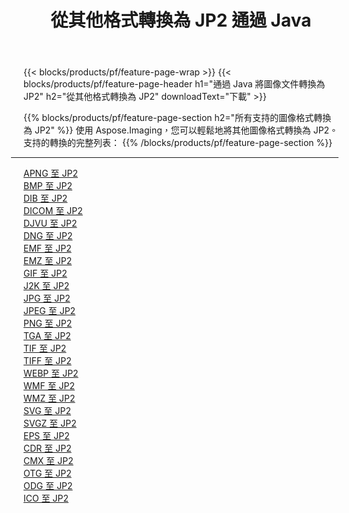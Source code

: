 ﻿---
title: 從其他格式轉換為 JP2 通過 Java 
weight: 3920
url: /zh-hant/java/conversion/to/jp2 
lang: zh-hant
langdirlevel: 2
locales: zh-hans,ja,it,ru,de,es,fr,nl,id,lt,pl,pt,vi,tr,ko,zh-hant,ar,hi,th,sv,cs,uk,he
description: 使用 Aspose.Imaging，您可以輕鬆地將其他格式轉換為 JP2
---

{{< blocks/products/pf/feature-page-wrap >}}
{{< blocks/products/pf/feature-page-header h1="通過 Java 將圖像文件轉換為 JP2" h2="從其他格式轉換為 JP2" downloadText="下載" >}}


{{% blocks/products/pf/feature-page-section  h2="所有支持的圖像格式轉換為 JP2" %}}
使用 Aspose.Imaging，您可以輕鬆地將其他圖像格式轉換為 JP2。
<br/>
支持的轉換的完整列表：
{{% /blocks/products/pf/feature-page-section %}}
<div class="container-fluid productfamilypage bg-gray">
    <div class="convertypes bg-gray agp-content section">
        <div class="container">
		<hr style="margin-left:-20px;"/>
		<div class="row other-converters">
		    <div class='col-md-2 other-converter remove-lp remove-rp'><a href="/imaging/zh-hant/java/conversion/apng-to-jp2" >APNG 至 JP2</a></div>
<div class='col-md-2 other-converter remove-lp remove-rp'><a href="/imaging/zh-hant/java/conversion/bmp-to-jp2" >BMP 至 JP2</a></div>
<div class='col-md-2 other-converter remove-lp remove-rp'><a href="/imaging/zh-hant/java/conversion/dib-to-jp2" >DIB 至 JP2</a></div>
<div class='col-md-2 other-converter remove-lp remove-rp'><a href="/imaging/zh-hant/java/conversion/dicom-to-jp2" >DICOM 至 JP2</a></div>
<div class='col-md-2 other-converter remove-lp remove-rp'><a href="/imaging/zh-hant/java/conversion/djvu-to-jp2" >DJVU 至 JP2</a></div>
<div class='col-md-2 other-converter remove-lp remove-rp'><a href="/imaging/zh-hant/java/conversion/dng-to-jp2" >DNG 至 JP2</a></div>
<div class='col-md-2 other-converter remove-lp remove-rp'><a href="/imaging/zh-hant/java/conversion/emf-to-jp2" >EMF 至 JP2</a></div>
<div class='col-md-2 other-converter remove-lp remove-rp'><a href="/imaging/zh-hant/java/conversion/emz-to-jp2" >EMZ 至 JP2</a></div>
<div class='col-md-2 other-converter remove-lp remove-rp'><a href="/imaging/zh-hant/java/conversion/gif-to-jp2" >GIF 至 JP2</a></div>
<div class='col-md-2 other-converter remove-lp remove-rp'><a href="/imaging/zh-hant/java/conversion/j2k-to-jp2" >J2K 至 JP2</a></div>
<div class='col-md-2 other-converter remove-lp remove-rp'><a href="/imaging/zh-hant/java/conversion/jpg-to-jp2" >JPG 至 JP2</a></div>
<div class='col-md-2 other-converter remove-lp remove-rp'><a href="/imaging/zh-hant/java/conversion/jpeg-to-jp2" >JPEG 至 JP2</a></div>
<div class='col-md-2 other-converter remove-lp remove-rp'><a href="/imaging/zh-hant/java/conversion/png-to-jp2" >PNG 至 JP2</a></div>
<div class='col-md-2 other-converter remove-lp remove-rp'><a href="/imaging/zh-hant/java/conversion/tga-to-jp2" >TGA 至 JP2</a></div>
<div class='col-md-2 other-converter remove-lp remove-rp'><a href="/imaging/zh-hant/java/conversion/tif-to-jp2" >TIF 至 JP2</a></div>
<div class='col-md-2 other-converter remove-lp remove-rp'><a href="/imaging/zh-hant/java/conversion/tiff-to-jp2" >TIFF 至 JP2</a></div>
<div class='col-md-2 other-converter remove-lp remove-rp'><a href="/imaging/zh-hant/java/conversion/webp-to-jp2" >WEBP 至 JP2</a></div>
<div class='col-md-2 other-converter remove-lp remove-rp'><a href="/imaging/zh-hant/java/conversion/wmf-to-jp2" >WMF 至 JP2</a></div>
<div class='col-md-2 other-converter remove-lp remove-rp'><a href="/imaging/zh-hant/java/conversion/wmz-to-jp2" >WMZ 至 JP2</a></div>
<div class='col-md-2 other-converter remove-lp remove-rp'><a href="/imaging/zh-hant/java/conversion/svg-to-jp2" >SVG 至 JP2</a></div>
<div class='col-md-2 other-converter remove-lp remove-rp'><a href="/imaging/zh-hant/java/conversion/svgz-to-jp2" >SVGZ 至 JP2</a></div>
<div class='col-md-2 other-converter remove-lp remove-rp'><a href="/imaging/zh-hant/java/conversion/eps-to-jp2" >EPS 至 JP2</a></div>
<div class='col-md-2 other-converter remove-lp remove-rp'><a href="/imaging/zh-hant/java/conversion/cdr-to-jp2" >CDR 至 JP2</a></div>
<div class='col-md-2 other-converter remove-lp remove-rp'><a href="/imaging/zh-hant/java/conversion/cmx-to-jp2" >CMX 至 JP2</a></div>
<div class='col-md-2 other-converter remove-lp remove-rp'><a href="/imaging/zh-hant/java/conversion/otg-to-jp2" >OTG 至 JP2</a></div>
<div class='col-md-2 other-converter remove-lp remove-rp'><a href="/imaging/zh-hant/java/conversion/odg-to-jp2" >ODG 至 JP2</a></div>
<div class='col-md-2 other-converter remove-lp remove-rp'><a href="/imaging/zh-hant/java/conversion/ico-to-jp2" >ICO 至 JP2</a></div>
                </div>
        </div>
    </div>
</div>
<br/>

